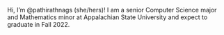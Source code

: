 Hi, I’m @pathirathnags (she/hers)! I am a senior Computer Science major and Mathematics minor at Appalachian State University and expect to graduate in Fall 2022.

<!---
pathirathnags/pathirathnags is a ✨ special ✨ repository because its `README.md` (this file) appears on your GitHub profile.
You can click the Preview link to take a look at your changes.
--->
